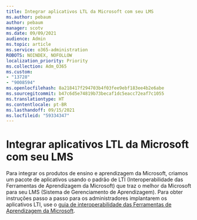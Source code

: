 ```yaml
---
title: Integrar aplicativos LTL da Microsoft com seu LMS
ms.author: pebaum
author: pebaum
manager: scotv
ms.date: 09/09/2021
audience: Admin
ms.topic: article
ms.service: o365-administration
ROBOTS: NOINDEX, NOFOLLOW
localization_priority: Priority
ms.collection: Adm_O365
ms.custom:
- "13728"
- "9008594"
ms.openlocfilehash: 8a218417f294703b4f03fee9ebf183ee4b2e6abe
ms.sourcegitcommit: b47c6d5e74819b73becaf1dc5eacc72eaf7c1055
ms.translationtype: HT
ms.contentlocale: pt-BR
ms.lasthandoff: 09/15/2021
ms.locfileid: "59334347"
---
```

# <a name="integrate-microsoft-lti-apps-with-your-lms"></a>Integrar aplicativos LTL da Microsoft com seu LMS

Para integrar os produtos de ensino e aprendizagem da Microsoft, criamos um pacote de aplicativos usando o padrão de LTI (Interoperabilidade das Ferramentas de Aprendizagem da Microsoft) que traz o melhor da Microsoft para seu LMS (Sistema de Gerenciamento de Aprendizagem). Para obter instruções passo a passo para os administradores implantarem os aplicativos LTI, use o [guia de interoperabilidade das Ferramentas de Aprendizagem da Microsoft](https://admin.microsoft.com/AdminPortal/Home?#/modernonboarding/lmsintegrationguide).